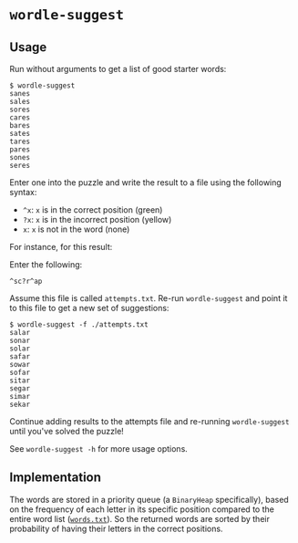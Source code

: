 # `wordle-suggest`

## Usage

Run without arguments to get a list of good starter words:

```shell
$ wordle-suggest
sanes
sales
sores
cares
bares
sates
tares
pares
sones
seres
```

Enter one into the puzzle and write the result to a file using the following
syntax:

- `^x`: `x` is in the correct position (green)
- `?x`: `x` is in the incorrect position (yellow)
- `x`: `x` is not in the word (none)

For instance, for this result:

<upload image>

Enter the following:

```
^sc?r^ap
```

Assume this file is called `attempts.txt`. Re-run `wordle-suggest` and point it
to this file to get a new set of suggestions:

```shell
$ wordle-suggest -f ./attempts.txt
salar
sonar
solar
safar
sowar
sofar
sitar
segar
simar
sekar
```

Continue adding results to the attempts file and re-running `wordle-suggest`
until you've solved the puzzle!

See `wordle-suggest -h` for more usage options.

## Implementation

The words are stored in a priority queue (a `BinaryHeap` specifically), based
on the frequency of each letter in its specific position compared to the entire
word list ([`words.txt`](/words.txt)). So the returned words are sorted by
their probability of having their letters in the correct positions.
